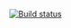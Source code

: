 [![Build status](https://ci.appveyor.com/api/projects/status/64sejkltdtaljp67?svg=true)](https://ci.appveyor.com/project/Karamilllka/atlecture5patterns-2)

